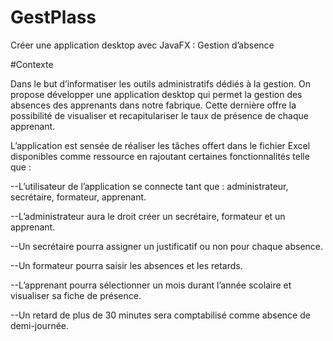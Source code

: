 # GestPlass

Créer une application desktop avec JavaFX : Gestion d’absence

#Contexte

Dans le but d’informatiser les outils administratifs dédiés à la gestion. On propose développer une application desktop qui permet la gestion des absences des apprenants dans notre fabrique. Cette dernière offre la possibilité de visualiser et recapitulariser le taux de présence de chaque apprenant.

L’application est sensée de réaliser les tâches offert dans le fichier Excel disponibles comme ressource en rajoutant certaines fonctionnalités telle que :

--L’utilisateur de l’application se connecte tant que : administrateur, secrétaire, formateur, apprenant.

--L’administrateur aura le droit créer un secrétaire, formateur et un apprenant.

--Un secrétaire pourra assigner un justificatif ou non pour chaque absence.

--Un formateur pourra saisir les absences et les retards.

--L’apprenant pourra sélectionner un mois durant l’année scolaire et visualiser sa fiche de présence.

--Un retard de plus de 30 minutes sera comptabilisé comme absence de demi-journée.

